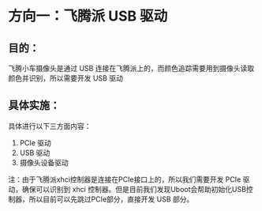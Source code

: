 # 方向一：飞腾派 USB 驱动

## 目的：

飞腾小车摄像头是通过 USB 连接在飞腾派上的，而颜色追踪需要用到摄像头读取颜色并识别，所以需要开发 USB 驱动

## 具体实施：

具体进行以下三方面内容：

1. PCIe 驱动
2. USB 驱动
3. 摄像头设备驱动

注：由于飞腾派xhci控制器是连接在PCIe接口上的，所以我们需要开发 PCIe 驱动，确保可以识别到 xhci 控制器。但是目前我们发现Uboot会帮助初始化USB控制器，所以目前可以先跳过PCIe部分，直接开发 USB 部分。
